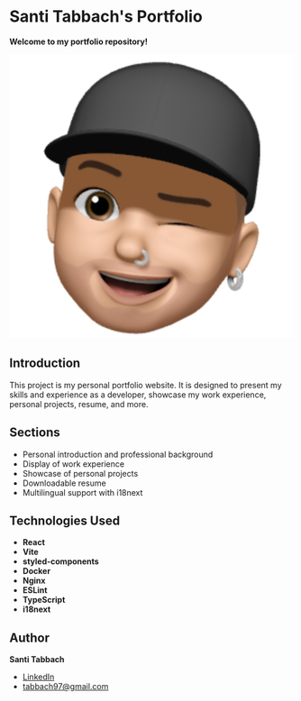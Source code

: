 # Santi Tabbach's Portfolio

**Welcome to my portfolio repository!**

![memoji](./public/santi-memoji.svg)

## Introduction

This project is my personal portfolio website. It is designed to present my skills and experience as a developer, showcase my work experience, personal projects, resume, and more.

## Sections

- Personal introduction and professional background
- Display of work experience
- Showcase of personal projects
- Downloadable resume
- Multilingual support with i18next

## Technologies Used

- **React**
- **Vite**
- **styled-components**
- **Docker**
- **Nginx**
- **ESLint**
- **TypeScript**
- **i18next**

## Author

**Santi Tabbach**

- [LinkedIn](https://www.linkedin.com/in/santiago-tabbach/)
- tabbach97@gmail.com

